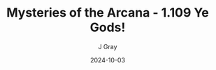 ---
title: 'Mysteries of the Arcana - 1.109 Ye Gods!'
alt: 'Mysteries of the Arcana'
date: '2024-10-03'
author: 'J Gray'
artist: 'Keira'
---